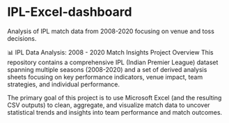 # IPL-Excel-dashboard
Analysis of IPL match data from 2008-2020 focusing on venue and toss decisions.

📊 IPL Data Analysis: 2008 - 2020 Match Insights
Project Overview
This repository contains a comprehensive IPL (Indian Premier League) dataset spanning multiple seasons (2008-2020) and a set of derived analysis sheets focusing on key performance indicators, venue impact, team strategies, and individual performance.

The primary goal of this project is to use Microsoft Excel (and the resulting CSV outputs) to clean, aggregate, and visualize match data to uncover statistical trends and insights into team performance and match outcomes.
